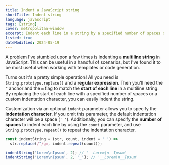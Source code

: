 ```yaml
---
title: Indent a JavaScript string
shortTitle: Indent string
language: javascript
tags: [string]
cover: metropolitan-window
excerpt: Indent each line in a string by a specified number of spaces or a custom indentation character.
listed: true
dateModified: 2024-05-19
---
```


A problem I've stumbled upon a few times is indenting a **multiline string** in JavaScript. This can be useful in a handful of scenarios, but I've found it to be most useful when working with templates or code generation.

Turns out it's a pretty simple operation! All you need is `String.prototype.replace()` and a **regular expression**. Then you'll need the `^` anchor and the `m` flag to match the **start of each line** in a multiline string. By replacing the start of each line with a specified number of spaces or a custom indentation character, you can easily indent the string.

Customization via an optional `indent` parameter allows you to specify the **indentation character**. If you omit this parameter, the default indentation character will be a space (`' '`). Additionally, you can specify the **number of spaces** to indent each line by using the `count` parameter, and use `String.prototype.repeat()` to repeat the indentation character.

```js
const indentString = (str, count, indent = ' ') =>
  str.replace(/^/gm, indent.repeat(count));

indentString('Lorem\nIpsum', 2); // '  Lorem\n  Ipsum'
indentString('Lorem\nIpsum', 2, '_'); // '__Lorem\n__Ipsum'
```
